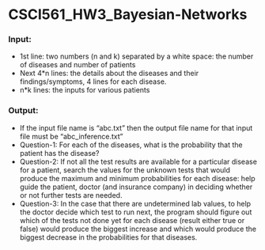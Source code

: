 # CSCI561_HW3_Bayesian-Networks

### Input:
- 1st line: two numbers (n and k) separated by a white space: the number of diseases and number of patients
- Next 4*n lines: the details about the diseases and their findings/symptoms, 4 lines for each disease.
- n*k lines: the inputs for various patients

### Output:
- If the input file name is “abc.txt” then the output file name for that input file must be “abc_inference.txt”
- Question-1: For each of the diseases, what is the probability that the patient has the disease?
- Question-2: If not all the test results are available for a particular disease for a patient, search the values for the unknown tests that would produce the maximum and minimum probabilities for each disease: help guide the patient, doctor (and insurance company) in deciding whether or not further tests are needed.
- Question-3: In the case that there are undetermined lab values, to help the doctor decide which test to run next, the program should figure out which of the tests not done yet for each disease (result either true or false) would produce the biggest increase and which would produce the biggest decrease in the probabilities for that diseases.
